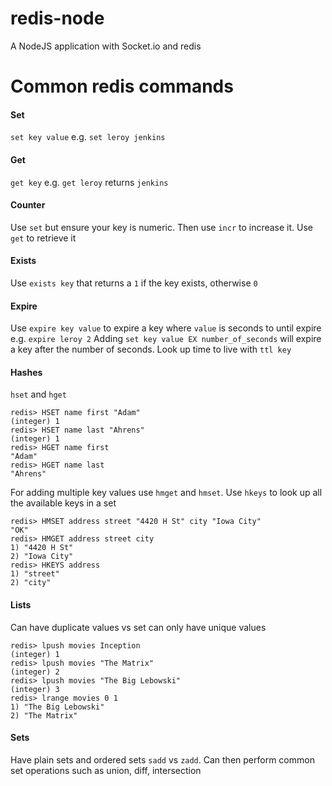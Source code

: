 # redis-node
A NodeJS application with Socket.io and redis

# Common redis commands

#### Set
`set key value` e.g. `set leroy jenkins`

#### Get
`get key` e.g. `get leroy` returns `jenkins`

#### Counter
Use `set` but ensure your key is numeric. Then use `incr` to increase it. Use `get` to retrieve it

#### Exists
Use `exists key` that returns a `1` if the key exists, otherwise `0`

#### Expire
Use `expire key value` to expire a key where `value` is seconds to until expire e.g. `expire leroy 2`
Adding `set key value EX number_of_seconds` will expire a key after the number of seconds. Look up time to live with `ttl key`

#### Hashes

`hset` and `hget`

```redis
redis> HSET name first "Adam"
(integer) 1
redis> HSET name last "Ahrens"
(integer) 1
redis> HGET name first
"Adam"
redis> HGET name last
"Ahrens"
```

For adding multiple key values use `hmget` and `hmset`. Use `hkeys` to look up all the available keys in a set
``` redis
redis> HMSET address street "4420 H St" city "Iowa City"
"OK"
redis> HMGET address street city
1) "4420 H St"
2) "Iowa City"
redis> HKEYS address
1) "street"
2) "city"
```
#### Lists

Can have duplicate values vs set can only have unique values

``` redis
redis> lpush movies Inception
(integer) 1
redis> lpush movies "The Matrix"
(integer) 2
redis> lpush movies "The Big Lebowski"
(integer) 3
redis> lrange movies 0 1
1) "The Big Lebowski"
2) "The Matrix"
```

#### Sets
Have plain sets and ordered sets `sadd` vs `zadd`. Can then perform common set operations such as union, diff, intersection
